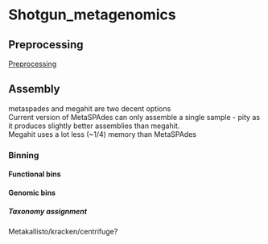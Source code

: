 # Shotgun_metagenomics

## Preprocessing
[Preprocessing](../master/Preprocessing/README.md)

## Assembly
metaspades and megahit are two decent options  
Current version of MetaSPAdes can only assemble a single sample - pity as it produces slightly better assemblies than megahit.  
Megahit uses a lot less (~1/4) memory than MetaSPAdes

### Binning

#### Functional bins

#### Genomic bins

##### Taxonomy assignment
Metakallisto/kracken/centrifuge?
